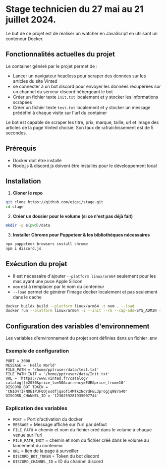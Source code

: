 # Stage technicien du 27 mai au 21 juillet 2024.

Le but de ce projet est de réaliser un watcher en JavaScript en utilisant un conteneur Docker.

## Fonctionnalités actuelles du projet

Le container généré par le projet permet de :
- Lancer un navigateur headless pour scraper des données sur les articles du site Vinted 
- se connecter à un bot discord pour envoyer les données récupérées sur un channel du serveur discord hébergeant le bot
- Créer un fichier texte `init.txt` localement et y stocker les informations scrapées
- Créer un fichier texte `test.txt` localement et y stocker un message prédéfini à chaque visite sur l'url du container

Le bot est capable de scraper les titre, prix, marque, taille, url et image des articles de la page Vinted choisie.
Son taux de rafraîchissement est de 5 secondes.

## Prérequis
- Docker doit être installé
- Node.js & discord.js doivent être installés pour le développement local

## Installation
1. **Cloner le repo**
```bash
git clone https://github.com/eigsi/stage.git
cd stage
```
2. **Créer un dossier pour le volume (si ce n'est pas déjà fait)**
```bash
mkdir -p $(pwd)/data
```
3. **Installer Chrome pour Puppeteer & les bibliothèques nécessaires**
```bash
npx puppeteer browsers install chrome
npm i discord.js
```

## Exécution du projet 
- Il est nécessaire d'ajouter `--platform linux/arm64` seulement pour les mac ayant une puce Apple Silicon
- `nom` est à remplacer par le nom du conteneur
- `--load` permet de générer l'image docker localement et pas seulement dans le cache

```bash
docker buildx build --platform linux/arm64 -t nom . --load
docker run --platform linux/arm64 -i --init --rm --cap-add=SYS_ADMIN --name puppeteer-chrome -dp 3000:3000 -v $(pwd)/data:/home/pptruser/data nom

```

## Configuration des variables d'environnement
Les variables d'environnement du projet sont définies dans un fichier .env
### Exemple de configuration 
```env
PORT = 3000
MESSAGE = 'Hello World'
FILE_PATH = '/home/pptruser/data/test.txt'
FILE_PATH_INIT = '/home/pptruser/data/Init.txt'
URL = 'https://www.vinted.fr/catalog?catalog[]=2050&price_to=50&currency=EUR&price_from=10'
DISCORD_BOT_TOKEN = 'CNIQ4TIFNOEIPJFQOjosdfjqsofi4MTkzNqrdFEL3progjq987a40'
DISCORD_CHANNEL_ID = '1236259281935007744'
```
### Explication des variables
- `PORT` = Port d'activation du docker
- `MESSAGE` = Message affiché sur l'url par défaut
- `FILE_PATH` = chemin et nom du fichier créé dans le volume à chaque venue sur l'url
- `FILE_PATH_INIT` = chemin et nom du fichier créé dans le volume au lancement du conteneur
- `URL` = lien de la page à surveiller
- `DISCORD_BOT_TOKEN` = Token du bot discord
- `DISCORD_CHANNEL_ID` = ID du channel discord